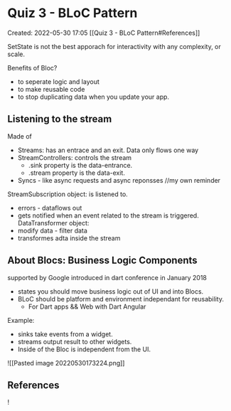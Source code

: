 # Quiz 3 - BLoC Pattern
Created: 2022-05-30 17:05
[[Quiz 3 - BLoC Pattern#References]]

SetState is not the best apporach for interactivity with any complexity, or scale. 

Benefits of Bloc?
- to seperate logic and layout
- to make reusable code
- to stop duplicating data when you update your app. 


## Listening to the stream
Made of 
- Streams: has an entrace and an exit. Data only flows one way
- StreamControllers: controls the stream
	- .sink property is the data-entrance.
	- .stream property is the data-exit.
- Syncs - like async requests and async reponsses //my own reminder

StreamSubscription object: is listened to.                           
- errors - dataflows out 
- gets notified when an event related to the stream is triggered.
DataTransformer object:                                              
- modify data - filter data
- transformes adta inside the stream

## About Blocs: Business Logic Components
supported by Google
introduced in dart conference in January 2018
- states you should move business logic out of UI and into Blocs.
- BLoC should be platform and environment independant for reusability. 
	- For Dart apps && Web with Dart Angular

Example: 
- sinks take events from a widget.
- streams output result to other widgets. 
- Inside of the Bloc is independent from the UI. 

![[Pasted image 20220530173224.png]]


## References
!

